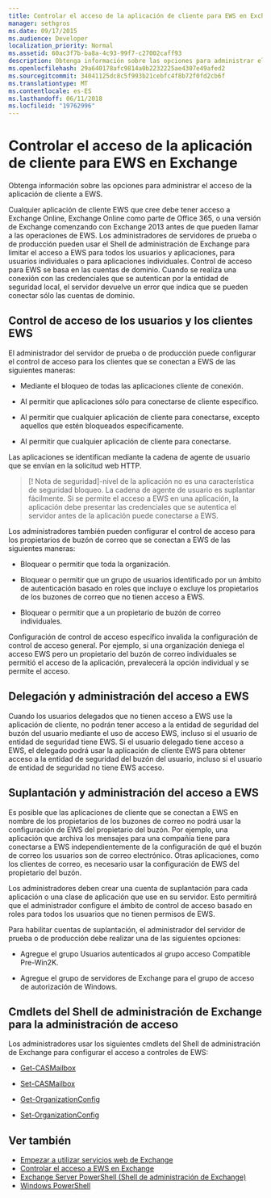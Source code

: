 ```yaml
---
title: Controlar el acceso de la aplicación de cliente para EWS en Exchange
manager: sethgros
ms.date: 09/17/2015
ms.audience: Developer
localization_priority: Normal
ms.assetid: 60ac3f7b-ba8a-4c93-99f7-c27002caff93
description: Obtenga información sobre las opciones para administrar el acceso de la aplicación de cliente a EWS.
ms.openlocfilehash: 29a640178afc9814a0b2232225ae4307e49afed2
ms.sourcegitcommit: 34041125dc8c5f993b21cebfc4f8b72f0fd2cb6f
ms.translationtype: MT
ms.contentlocale: es-ES
ms.lasthandoff: 06/11/2018
ms.locfileid: "19762996"
---
```

# <a name="controlling-client-application-access-to-ews-in-exchange"></a>Controlar el acceso de la aplicación de cliente para EWS en Exchange

Obtenga información sobre las opciones para administrar el acceso de la aplicación de cliente a EWS.
  
Cualquier aplicación de cliente EWS que cree debe tener acceso a Exchange Online, Exchange Online como parte de Office 365, o una versión de Exchange comenzando con Exchange 2013 antes de que pueden llamar a las operaciones de EWS. Los administradores de servidores de prueba o de producción pueden usar el Shell de administración de Exchange para limitar el acceso a EWS para todos los usuarios y aplicaciones, para usuarios individuales o para aplicaciones individuales. Control de acceso para EWS se basa en las cuentas de dominio. Cuando se realiza una conexión con las credenciales que se autentican por la entidad de seguridad local, el servidor devuelve un error que indica que se pueden conectar sólo las cuentas de dominio. 
  
## <a name="access-control-for-ews-clients-and-users"></a>Control de acceso de los usuarios y los clientes EWS
<a name="bk_configure"> </a>

El administrador del servidor de prueba o de producción puede configurar el control de acceso para los clientes que se conectan a EWS de las siguientes maneras: 
  
- Mediante el bloqueo de todas las aplicaciones cliente de conexión.
    
- Al permitir que aplicaciones sólo para conectarse de cliente específico.
    
- Al permitir que cualquier aplicación de cliente para conectarse, excepto aquellos que estén bloqueados específicamente.
    
- Al permitir que cualquier aplicación de cliente para conectarse.
    
Las aplicaciones se identifican mediante la cadena de agente de usuario que se envían en la solicitud web HTTP.
  
> [! Nota de seguridad]-nivel de la aplicación no es una característica de seguridad bloqueo. La cadena de agente de usuario es suplantar fácilmente. Si se permite el acceso a EWS en una aplicación, la aplicación debe presentar las credenciales que se autentica el servidor antes de la aplicación puede conectarse a EWS. 
  
Los administradores también pueden configurar el control de acceso para los propietarios de buzón de correo que se conectan a EWS de las siguientes maneras: 
  
- Bloquear o permitir que toda la organización.
    
- Bloquear o permitir que un grupo de usuarios identificado por un ámbito de autenticación basado en roles que incluye o excluye los propietarios de los buzones de correo que no tienen acceso a EWS.
    
- Bloquear o permitir que a un propietario de buzón de correo individuales.
    
Configuración de control de acceso específico invalida la configuración de control de acceso general. Por ejemplo, si una organización deniega el acceso EWS pero un propietario del buzón de correo individuales se permitió el acceso de la aplicación, prevalecerá la opción individual y se permite el acceso. 
  
## <a name="delegation-and-ews-access-management"></a>Delegación y administración del acceso a EWS
<a name="bk_delegation"> </a>

Cuando los usuarios delegados que no tienen acceso a EWS use la aplicación de cliente, no podrán tener acceso a la entidad de seguridad del buzón del usuario mediante el uso de acceso EWS, incluso si el usuario de entidad de seguridad tiene EWS. Si el usuario delegado tiene acceso a EWS, el delegado podrá usar la aplicación de cliente EWS para obtener acceso a la entidad de seguridad del buzón del usuario, incluso si el usuario de entidad de seguridad no tiene EWS acceso. 
  
## <a name="impersonation-and-ews-access-management"></a>Suplantación y administración del acceso a EWS
<a name="bk_impersonation"> </a>

Es posible que las aplicaciones de cliente que se conectan a EWS en nombre de los propietarios de los buzones de correo no podrá usar la configuración de EWS del propietario del buzón. Por ejemplo, una aplicación que archiva los mensajes para una compañía tiene para conectarse a EWS independientemente de la configuración de qué el buzón de correo los usuarios son de correo electrónico. Otras aplicaciones, como los clientes de correo, es necesario usar la configuración de EWS del propietario del buzón. 
  
Los administradores deben crear una cuenta de suplantación para cada aplicación o una clase de aplicación que use en su servidor. Esto permitirá que el administrador configure el ámbito de control de acceso basado en roles para todos los usuarios que no tienen permisos de EWS. 
  
Para habilitar cuentas de suplantación, el administrador del servidor de prueba o de producción debe realizar una de las siguientes opciones: 
  
- Agregue el grupo Usuarios autenticados al grupo acceso Compatible Pre-Win2K. 
    
- Agregue el grupo de servidores de Exchange para el grupo de acceso de autorización de Windows. 
    
## <a name="exchange-management-shell-cmdlets-for-access-management"></a>Cmdlets del Shell de administración de Exchange para la administración de acceso
<a name="bk_cmdlets"> </a>

Los administradores usar los siguientes cmdlets del Shell de administración de Exchange para configurar el acceso a controles de EWS: 
  
- [Get-CASMailbox](http://technet.microsoft.com/en-us/library/bb124754.aspx)
    
- [Set-CASMailbox](http://technet.microsoft.com/en-us/library/bb125264.aspx)
    
- [Get-OrganizationConfig](http://technet.microsoft.com/en-us/library/aa997571.aspx)
    
- [Set-OrganizationConfig](http://technet.microsoft.com/en-us/library/aa997443.aspx)
    
## <a name="see-also"></a>Ver también

- [Empezar a utilizar servicios web de Exchange](start-using-web-services-in-exchange.md)  
- [Controlar el acceso a EWS en Exchange](how-to-control-access-to-ews-in-exchange.md)
- [Exchange Server PowerShell (Shell de administración de Exchange)](https://docs.microsoft.com/en-us/powershell/exchange/exchange-server/exchange-management-shell?view=exchange-ps)
- [Windows PowerShell](http://msdn.microsoft.com/en-us/library/dd835506%28v=vs.85%29.aspx)
    

